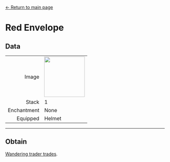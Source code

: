 [← Return to main page](../)
# Red Envelope

## Data
<table>
    <tr><td align="end">Image</td><td><img src="https://i.imgur.com/pZimoHQ.png" width="128"/></td></tr>
    <tr><td align="end">Stack</td><td>1</td></tr>
    <tr><td align="end">Enchantment</td><td>None</td></tr>
    <tr><td align="end">Equipped</td><td>Helmet</td></tr>
</table>

---

## Obtain
[Wandering trader trades](../feature/enhanced_wandering_trader.md).
